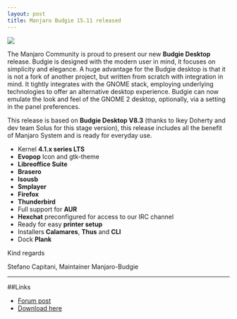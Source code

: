 ```yaml
---
layout: post
title: Manjaro Budgie 15.11 released
---
```


<img src="https://manjaro.github.io/images/manjaro-budgie-15.11.jpg">

The Manjaro Community is proud to present our new **Budgie Desktop** release.
Budgie is designed with the modern user in mind, it focuses on simplicity and elegance.
A huge advantage for the Budgie desktop is that it is not a fork of another project, but written from scratch with integration in mind.
It tightly integrates with the GNOME stack, employing underlying technologies to offer an alternative desktop experience.
Budgie can now emulate the look and feel of the GNOME 2 desktop, optionally, via a setting in the panel preferences.

This release is based on **Budgie Desktop V8.3** (thanks to Ikey Doherty and dev team Solus for this stage version), this release includes all the benefit of Manjaro System and is ready for everyday use.

* Kernel **4.1.x series LTS**
* **Evopop** Icon and gtk-theme
* **Libreoffice Suite**
* **Brasero**
* **Isousb**
* **Smplayer**
* **Firefox**
* **Thunderbird**
* Full support for **AUR**
* **Hexchat** preconfigured for access to our IRC channel
* Ready for easy **printer setup**
* Installers **Calamares**, **Thus** and **CLI**
* Dock **Plank**

Kind regards

Stefano Capitani, Maintainer Manjaro-Budgie

----

##Links

* [Forum post](https://forum.manjaro.org/index.php?topic=27960.msg234187#msg234187)
* [Download here](https://sourceforge.net/projects/manjarolinux/files/community/Budgie/2015.11/)
